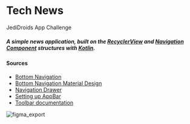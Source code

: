 # Tech News
JediDroids App Challenge

##### A simple news application, built on the [RecyclerView](https://developer.android.com/jetpack/androidx/releases/recyclerview) and [Navigation Component](https://developer.android.com/guide/navigation) structures with [Kotlin](https://kotlinlang.org). 

#### Sources
- [Bottom Navigation](https://developer.android.com/reference/kotlin/androidx/compose/material/package-summary#BottomNavigation(androidx.compose.ui.Modifier,androidx.compose.ui.graphics.Color,androidx.compose.ui.graphics.Color,androidx.compose.ui.unit.Dp,kotlin.Function1))
- [Bottom Navigation Material Design](https://material.io/components/bottom-navigation/android)
- [Navigation Drawer](https://developer.android.com/guide/navigation/navigation-ui?gclid=CjwKCAiAwKyNBhBfEiwA_mrUMh4xvBapWdgcW45fI7tp_y9HdVQbNJeUEfBmwbJd2k-rEeLCJSmgiRoCtr0QAvD_BwE&gclsrc=aw.ds)
- [Setting up AppBar](https://developer.android.com/training/appbar/setting-up)
- [Toolbar documentation](https://developer.android.com/reference/android/widget/Toolbar)

![figma_export](https://user-images.githubusercontent.com/58929094/144761032-557b8b23-13ec-4ad8-83d5-e1f82315d4b8.png)
